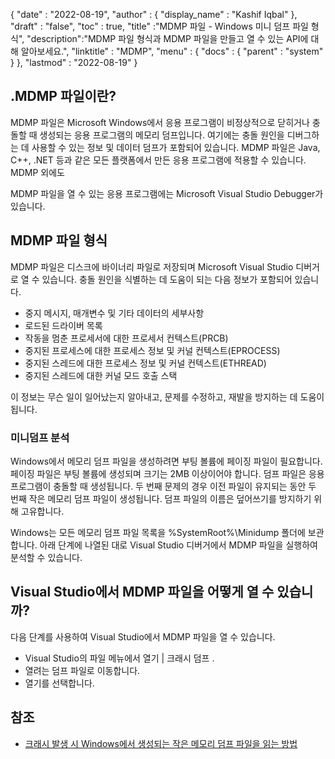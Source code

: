 {
  "date" : "2022-08-19",
  "author" : {
    "display_name" : "Kashif Iqbal"
},
  "draft" : "false",
  "toc" : true,
  "title" :"MDMP 파일 - Windows 미니 덤프 파일 형식",
  "description":"MDMP 파일 형식과 MDMP 파일을 만들고 열 수 있는 API에 대해 알아보세요.",
  "linktitle" : "MDMP",
  "menu" : {
    "docs" : {
      "parent" : "system"
}
},
  "lastmod" : "2022-08-19"
}

## .MDMP 파일이란?

MDMP 파일은 Microsoft Windows에서 응용 프로그램이 비정상적으로 닫히거나 충돌할 때 생성되는 응용 프로그램의 메모리 덤프입니다. 여기에는 충돌 원인을 디버그하는 데 사용할 수 있는 정보 및 데이터 덤프가 포함되어 있습니다. MDMP 파일은 Java, C++, .NET 등과 같은 모든 플랫폼에서 만든 응용 프로그램에 적용할 수 있습니다. MDMP 외에도

MDMP 파일을 열 수 있는 응용 프로그램에는 Microsoft Visual Studio Debugger가 있습니다.

## MDMP 파일 형식

MDMP 파일은 디스크에 바이너리 파일로 저장되며 Microsoft Visual Studio 디버거로 열 수 있습니다. 충돌 원인을 식별하는 데 도움이 되는 다음 정보가 포함되어 있습니다.

* 중지 메시지, 매개변수 및 기타 데이터의 세부사항
* 로드된 드라이버 목록
* 작동을 멈춘 프로세서에 대한 프로세서 컨텍스트(PRCB)
* 중지된 프로세스에 대한 프로세스 정보 및 커널 컨텍스트(EPROCESS)
* 중지된 스레드에 대한 프로세스 정보 및 커널 컨텍스트(ETHREAD)
* 중지된 스레드에 대한 커널 모드 호출 스택

이 정보는 무슨 일이 일어났는지 알아내고, 문제를 수정하고, 재발을 방지하는 데 도움이 됩니다.

### 미니덤프 분석

Windows에서 메모리 덤프 파일을 생성하려면 부팅 볼륨에 페이징 파일이 필요합니다. 페이징 파일은 부팅 볼륨에 생성되며 크기는 2MB 이상이어야 합니다. 덤프 파일은 응용 프로그램이 충돌할 때 생성됩니다. 두 번째 문제의 경우 이전 파일이 유지되는 동안 두 번째 작은 메모리 덤프 파일이 생성됩니다. 덤프 파일의 이름은 덮어쓰기를 방지하기 위해 고유합니다.

Windows는 모든 메모리 덤프 파일 목록을 %SystemRoot%\Minidump 폴더에 보관합니다. 아래 단계에 나열된 대로 Visual Studio 디버거에서 MDMP 파일을 실행하여 분석할 수 있습니다.

## Visual Studio에서 MDMP 파일을 어떻게 열 수 있습니까?

다음 단계를 사용하여 Visual Studio에서 MDMP 파일을 열 수 있습니다.

* Visual Studio의 파일 메뉴에서 열기 | 크래시 덤프 .
* 열려는 덤프 파일로 이동합니다.
* 열기를 선택합니다.

## 참조

* [크래시 발생 시 Windows에서 생성되는 작은 메모리 덤프 파일을 읽는 방법](https://learn.microsoft.com/en-us/troubleshoot/windows-client/performance/read-small-memory-dump-file)

